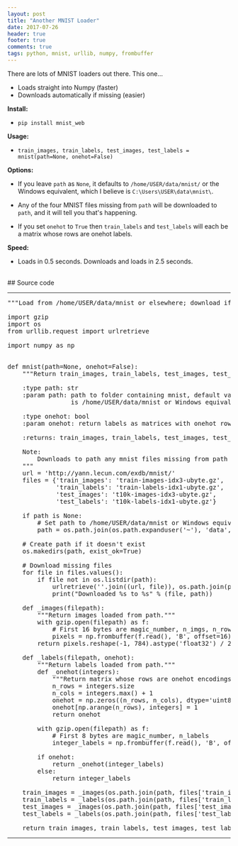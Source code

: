 ```yaml
---
layout: post
title: "Another MNIST Loader"
date: 2017-07-26
header: true
footer: true
comments: true
tags: python, mnist, urllib, numpy, frombuffer
---
```


There are lots of MNIST loaders out there. This one...

* Loads straight into Numpy (faster)
* Downloads automatically if missing (easier)

**Install:**

* `pip install mnist_web`

**Usage:**

* `
train_images, train_labels, test_images, test_labels = mnist(path=None, onehot=False)
`

**Options:**

* If you leave `path` as `None`, it defaults to `/home/USER/data/mnist/` or the Windows equivalent, which I believe is `C:\Users\USER\data\mnist\`.

* Any of the four MNIST files missing from `path` will be downloaded to `path`, and it will tell you that's happening.

* If you set `onehot` to `True` then `train_labels` and `test_labels` will each be a matrix whose rows are onehot labels.

**Speed:**

* Loads in 0.5 seconds. Downloads and loads in 2.5 seconds.

<br>
## Source code

---

<pre class="prettyprint">
"""Load from /home/USER/data/mnist or elsewhere; download if missing."""

import gzip
import os
from urllib.request import urlretrieve

import numpy as np


def mnist(path=None, onehot=False):
    """Return train_images, train_labels, test_images, test_labels.

    :type path: str
    :param path: path to folder containing mnist, default value
                 is /home/USER/data/mnist or Windows equivalent

    :type onehot: bool
    :param onehot: return labels as matrices with onehot rows

    :returns: train_images, train_labels, test_images, test_labels

    Note:
        Downloads to path any mnist files missing from path
    """
    url = 'http://yann.lecun.com/exdb/mnist/'
    files = {'train_images': 'train-images-idx3-ubyte.gz',
             'train_labels': 'train-labels-idx1-ubyte.gz',
             'test_images': 't10k-images-idx3-ubyte.gz',
             'test_labels': 't10k-labels-idx1-ubyte.gz'}

    if path is None:
        # Set path to /home/USER/data/mnist or Windows equivalent
        path = os.path.join(os.path.expanduser('~'), 'data', 'mnist')

    # Create path if it doesn't exist
    os.makedirs(path, exist_ok=True)

    # Download missing files
    for file in files.values():
        if file not in os.listdir(path):
            urlretrieve(''.join((url, file)), os.path.join(path, file))
            print("Downloaded %s to %s" % (file, path))

    def _images(filepath):
        """Return images loaded from path."""
        with gzip.open(filepath) as f:
            # First 16 bytes are magic_number, n_imgs, n_rows, n_cols
            pixels = np.frombuffer(f.read(), 'B', offset=16)
        return pixels.reshape(-1, 784).astype('float32') / 255

    def _labels(filepath, onehot):
        """Return labels loaded from path."""
        def _onehot(integers):
            """Return matrix whose rows are onehot encodings of integers."""
            n_rows = integers.size
            n_cols = integers.max() + 1
            onehot = np.zeros((n_rows, n_cols), dtype='uint8')
            onehot[np.arange(n_rows), integers] = 1
            return onehot

        with gzip.open(filepath) as f:
            # First 8 bytes are magic_number, n_labels
            integer_labels = np.frombuffer(f.read(), 'B', offset=8)

        if onehot:
            return _onehot(integer_labels)
        else:
            return integer_labels

    train_images = _images(os.path.join(path, files['train_images']))
    train_labels = _labels(os.path.join(path, files['train_labels']), onehot)
    test_images = _images(os.path.join(path, files['test_images']))
    test_labels = _labels(os.path.join(path, files['test_labels']), onehot)

    return train_images, train_labels, test_images, test_labels
</pre>

---


<br>